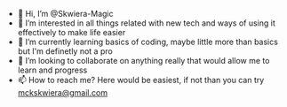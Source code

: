 - 👋 Hi, I’m @Skwiera-Magic
- 👀 I’m interested in all things related with new tech and ways of using it effectively to make life easier
- 🌱 I’m currently learning basics of coding, maybe little more than basics but I'm definetly not a pro
- 💞️ I’m looking to collaborate on anything really that would allow me to learn and progress
- 📫 How to reach me? Here would be easiest, if not than you can try mckskwiera@gmail.com
